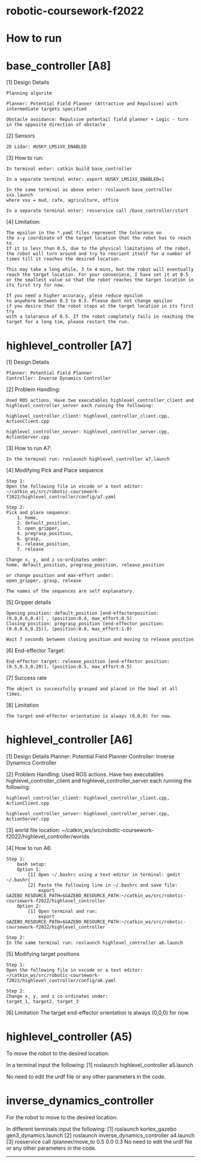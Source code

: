 # robotic-coursework-f2022

# How to run


# base_controller [A8]

[1] Design Details

    Planning algoritm

    Planner: Potential Field Planner (Attractive and Repulsive) with intermediate targets specified

    Obstacle avoidance: Repulsive potentail field planner + Logic - turn in the opposite direction of obstacle

[2] Sensors

    2D Lidar: HUSKY_LMS1XX_ENABLED

[3] How to run:

    In terminal enter: catkin build base_controller

    In a separate terminal enter: export HUSKY_LMS1XX_ENABLED=1

    In the same terminal as above enter: roslaunch base_controller xxx.launch
    where xxx = mud, cafe, agriculture, office

    In a separate terminal enter: rosservice call /base_controller/start

[4] Limitation: 

    The epsilon in the *.yaml files represent the tolerance on
    the x-y coordinate of the target location that the robot has to reach to. 
    If it is less than 0.5, due to the physical limitations of the robot,
    the robot will turn around and try to reorient itself for a number of times till it reaches the desired location.

    This may take a long while, 3 to 4 mins, but the robot will eventually 
    reach the target location. For your conveniece, I have set it at 0.5 or the smallest value so that the robot reaches the target location in its first try for now.
    
    If you need a higher accuracy, plese reduce epsilon 
    to anywhere between 0.3 to 0.5. Please dont not change epsilon
    if you desire that the robot stops at the target location in its first try
    with a tolerance of 0.5. If the robot completely fails in reaching the 
    target for a long tim, please restart the run.



# highlevel_controller [A7]

[1] Design Details
    
    Planner: Potential Field Planner
    Controller: Inverse Dynamics Controller

[2] Problem Handling:
    
    Used ROS actions. Have two executables highlevel_controller_client and highlevel_controller_server each running the following:

    highlevel_controller_client: highlevel_controller_client.cpp, ActionClient.cpp 

    highlevel_controller_server: highlevel_controller_server.cpp, ActionServer.cpp  

[3] How to run A7:

    In the terminal run: roslaunch highlevel_controller a7.launch

[4] Modifying Pick and Place sequence

    Step 1:
    Open the following file in vscode or a text editor:
    ~/catkin_ws/src/robotic-coursework-f2022/highlevel_controller/config/a7.yaml

    Step 2:
    Pick and place sequence:
        1. home,
        2. default_position,
        3. open_gripper,
        4. pregrasp_position,
        5. grasp,
        6. release_position,
        7. release

    Change x, y, and z co-ordinates under:
    home, default_position, pregrasp_position, release_position

    or change position and max-effort under:
    open_gripper, grasp, release

    The names of the sequences are self explanatory.

[5] Gripper details
    
    Opening position: default_position [end-effectorposition: (0.0,0.6,0.4)] , (position:0.4, max_effort:0.5)
    Closing position: pregrasp_position [end-effector position: (0.0,0.6,0.25)], (position:0.8, max_effort:1.0)
    
    Wait 7 seconds between closing position and moving to release position

[6] End-effector Target: 

    End-effector target: release_position [end-effector position: (0.5,0.3,0.29)], (position:0.5, max_effort:0.5)

[7] Success rate

    The object is successfully grasped and placed in the bowl at all times.

[8] Limitation

    The target end-effector orientation is always (0,0,0) for now.

# highlevel_controller [A6]

[1] Design Details
    Planner: Potential Field Planner
    Controller: Inverse Dynamics Controller

[2] Problem Handling:
    Used ROS actions. Have two executables highlevel_controller_client and highlevel_controller_server each running the following:

    highlevel_controller_client: highlevel_controller_client.cpp, ActionClient.cpp 

    highlevel_controller_server: highlevel_controller_server.cpp, ActionServer.cpp  

[3] world file location:
    ~/catkin_ws/src/robotic-coursework-f2022/highlevel_controller/worlds

[4] How to run A6:

    Step 1:
        bash setup:
        Option 1:
            [1] Open ~/.bashrc using a text editor in terminal: gedit ~/.bashrc  
            [2] Paste the following line in ~/.bashrc and save file:
                export GAZEBO_RESOURCE_PATH=$GAZEBO_RESOURCE_PATH:~/catkin_ws/src/robotic-coursework-f2022/highlevel_controller
        Option 2:
            [1] Open terminal and run: 
                export GAZEBO_RESOURCE_PATH=$GAZEBO_RESOURCE_PATH:~/catkin_ws/src/robotic-coursework-f2022/highlevel_controller

    Step 2:
    In the same terminal run: roslaunch highlevel_controller a6.launch

[5] Modifying target positions

    Step 1:
    Open the following file in vscode or a text editor:
    ~/catkin_ws/src/robotic-coursework-f2022/highlevel_controller/config/a6.yaml

    Step 2:
    Change x, y, and z co-ordinates under:
    target_1, target2, target_3

[6] Limitation
    The target end-effector orientation is always (0,0,0) for now.


# highlevel_controller (A5)
To move the robot to the desired location:

In a terminal input the following: [1] roslaunch highlevel_controller a5.launch
                            
No need to edit the urdf file or any other parameters in the code.


# inverse_dynamics_controller
For the robot to move to the desired location:

In different terminals input the following: [1] roslaunch kortex_gazebo gen3_dynamics.launch
                                            [2] roslaunch inverse_dynamics_controller a4.launch
                                            [3] rosservice call /planner/move_to 0.5 0.0 0.3
No need to edit the urdf file or any other parameters in the code.


<!-- ## Getting started -->

<!-- To make it easy for you to get started with GitLab, here's a list of recommended next steps.

Already a pro? Just edit this README.md and make it your own. Want to make it easy? [Use the template at the bottom](#editing-this-readme)! -->

<!-- ## Add your files -->

<!-- - [ ] [Create](https://docs.gitlab.com/ee/user/project/repository/web_editor.html#create-a-file) or [upload](https://docs.gitlab.com/ee/user/project/repository/web_editor.html#upload-a-file) files
- [ ] [Add files using the command line](https://docs.gitlab.com/ee/gitlab-basics/add-file.html#add-a-file-using-the-command-line) or push an existing Git repository with the following command:

```
cd existing_repo
git remote add origin https://gitlab.cs.mcgill.ca/sahmed98/robotic-coursework-f2022.git
git branch -M main
git push -uf origin main
``` -->

<!-- ## Integrate with your tools -->

<!-- - [ ] [Set up project integrations](https://gitlab.cs.mcgill.ca/sahmed98/robotic-coursework-f2022/-/settings/integrations) -->

<!-- ## Collaborate with your team -->

<!-- - [ ] [Invite team members and collaborators](https://docs.gitlab.com/ee/user/project/members/)
- [ ] [Create a new merge request](https://docs.gitlab.com/ee/user/project/merge_requests/creating_merge_requests.html)
- [ ] [Automatically close issues from merge requests](https://docs.gitlab.com/ee/user/project/issues/managing_issues.html#closing-issues-automatically)
- [ ] [Enable merge request approvals](https://docs.gitlab.com/ee/user/project/merge_requests/approvals/)
- [ ] [Automatically merge when pipeline succeeds](https://docs.gitlab.com/ee/user/project/merge_requests/merge_when_pipeline_succeeds.html) -->

<!-- ## Test and Deploy -->

<!-- Use the built-in continuous integration in GitLab.

- [ ] [Get started with GitLab CI/CD](https://docs.gitlab.com/ee/ci/quick_start/index.html)
- [ ] [Analyze your code for known vulnerabilities with Static Application Security Testing(SAST)](https://docs.gitlab.com/ee/user/application_security/sast/)
- [ ] [Deploy to Kubernetes, Amazon EC2, or Amazon ECS using Auto Deploy](https://docs.gitlab.com/ee/topics/autodevops/requirements.html)
- [ ] [Use pull-based deployments for improved Kubernetes management](https://docs.gitlab.com/ee/user/clusters/agent/)
- [ ] [Set up protected environments](https://docs.gitlab.com/ee/ci/environments/protected_environments.html) -->

***

<!-- # Editing this README -->

<!-- When you're ready to make this README your own, just edit this file and use the handy template below (or feel free to structure it however you want - this is just a starting point!). Thank you to [makeareadme.com](https://www.makeareadme.com/) for this template. -->

<!-- ## Suggestions for a good README -->
<!-- Every project is different, so consider which of these sections apply to yours. The sections used in the template are suggestions for most open source projects. Also keep in mind that while a README can be too long and detailed, too long is better than too short. If you think your README is too long, consider utilizing another form of documentation rather than cutting out information. -->

<!-- ## Name -->
<!-- Choose a self-explaining name for your project. -->

<!-- ## Description -->
<!-- Let people know what your project can do specifically. Provide context and add a link to any reference visitors might be unfamiliar with. A list of Features or a Background subsection can also be added here. If there are alternatives to your project, this is a good place to list differentiating factors. -->

<!-- ## Badges -->
<!-- On some READMEs, you may see small images that convey metadata, such as whether or not all the tests are passing for the project. You can use Shields to add some to your README. Many services also have instructions for adding a badge. -->

<!-- ## Visuals -->
<!-- Depending on what you are making, it can be a good idea to include screenshots or even a video (you'll frequently see GIFs rather than actual videos). Tools like ttygif can help, but check out Asciinema for a more sophisticated method. -->

<!-- ## Installation -->
<!-- Within a particular ecosystem, there may be a common way of installing things, such as using Yarn, NuGet, or Homebrew. However, consider the possibility that whoever is reading your README is a novice and would like more guidance. Listing specific steps helps remove ambiguity and gets people to using your project as quickly as possible. If it only runs in a specific context like a particular programming language version or operating system or has dependencies that have to be installed manually, also add a Requirements subsection. -->

<!-- ## Usage -->
<!-- Use examples liberally, and show the expected output if you can. It's helpful to have inline the smallest example of usage that you can demonstrate, while providing links to more sophisticated examples if they are too long to reasonably include in the README. -->

<!-- ## Support -->
<!-- Tell people where they can go to for help. It can be any combination of an issue tracker, a chat room, an email address, etc. -->

<!-- ## Roadmap -->
<!-- If you have ideas for releases in the future, it is a good idea to list them in the README. -->

<!-- ## Contributing -->
<!-- State if you are open to contributions and what your requirements are for accepting them. -->

<!-- For people who want to make changes to your project, it's helpful to have some documentation on how to get started. Perhaps there is a script that they should run or some environment variables that they need to set. Make these steps explicit. These instructions could also be useful to your future self. -->

<!-- You can also document commands to lint the code or run tests. These steps help to ensure high code quality and reduce the likelihood that the changes inadvertently break something. Having instructions for running tests is especially helpful if it requires external setup, such as starting a Selenium server for testing in a browser. -->

<!-- ## Authors and acknowledgment -->
<!-- Show your appreciation to those who have contributed to the project. -->

<!-- ## License -->
<!-- For open source projects, say how it is licensed. -->

<!-- ## Project status -->
<!-- If you have run out of energy or time for your project, put a note at the top of the README saying that development has slowed down or stopped completely. Someone may choose to fork your project or volunteer to step in as a maintainer or owner, allowing your project to keep going. You can also make an explicit request for maintainers. -->
